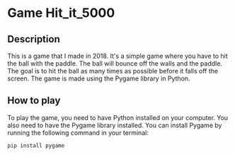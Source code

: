# Game Hit_it_5000

## Description
This is a game that I made in 2018. It's a simple game where you have to hit the ball with the paddle. The ball will bounce off the walls and the paddle. The goal is to hit the ball as many times as possible before it falls off the screen. The game is made using the Pygame library in Python.

## How to play
To play the game, you need to have Python installed on your computer. You also need to have the Pygame library installed. You can install Pygame by running the following command in your terminal:

```
pip install pygame
```